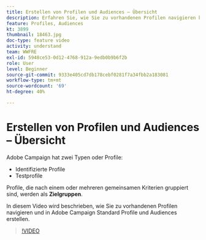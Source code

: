 ```yaml
---
title: Erstellen von Profilen und Audiences – Übersicht
description: Erfahren Sie, wie Sie zu vorhandenen Profilen navigieren können und wie Sie Profile und Audiences erstellen.
feature: Profiles, Audiences
kt: 3899
thumbnail: 18463.jpg
doc-type: feature video
activity: understand
team: WWFRE
exl-id: 5948ce53-0d12-4768-912a-9edb0b9b6f2b
role: User
level: Beginner
source-git-commit: 9333e405cd7db178cebf0281f7a34fbb2a183081
workflow-type: tm+mt
source-wordcount: '69'
ht-degree: 40%

---
```


# Erstellen von Profilen und Audiences – Übersicht

Adobe Campaign hat zwei Typen oder Profile:

* Identifizierte Profile
* Testprofile

Profile, die nach einem oder mehreren gemeinsamen Kriterien gruppiert sind, werden als **Zielgruppen**.

In diesem Video wird beschrieben, wie Sie zu vorhandenen Profilen navigieren und in Adobe Campaign Standard Profile und Audiences erstellen.

>[!VIDEO](https://video.tv.adobe.com/v/18463/?quality=12)
